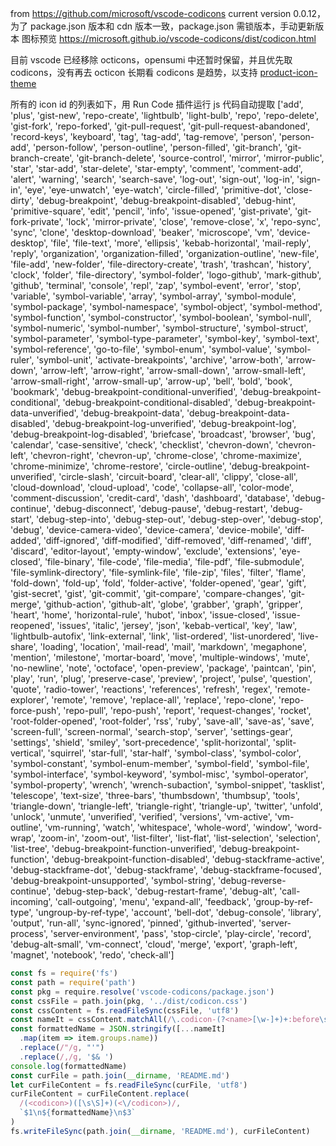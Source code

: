 from https://github.com/microsoft/vscode-codicons
current version 0.0.12，为了 package.json 版本和 cdn 版本一致，package.json 需锁版本，手动更新版本
图标预览 https://microsoft.github.io/vscode-codicons/dist/codicon.html

目前 vscode 已经移除 octicons，opensumi 中还暂时保留，并且优先取 codicons，没有再去 octicon
长期看 codicons 是趋势，以支持 [product-icon-theme](https://code.visualstudio.com/api/extension-guides/product-icon-theme)

所有的 icon id 的列表如下，用 Run Code 插件运行 js 代码自动提取
<codicon>
['add', 'plus', 'gist-new', 'repo-create', 'lightbulb', 'light-bulb', 'repo', 'repo-delete', 'gist-fork', 'repo-forked', 'git-pull-request', 'git-pull-request-abandoned', 'record-keys', 'keyboard', 'tag', 'tag-add', 'tag-remove', 'person', 'person-add', 'person-follow', 'person-outline', 'person-filled', 'git-branch', 'git-branch-create', 'git-branch-delete', 'source-control', 'mirror', 'mirror-public', 'star', 'star-add', 'star-delete', 'star-empty', 'comment', 'comment-add', 'alert', 'warning', 'search', 'search-save', 'log-out', 'sign-out', 'log-in', 'sign-in', 'eye', 'eye-unwatch', 'eye-watch', 'circle-filled', 'primitive-dot', 'close-dirty', 'debug-breakpoint', 'debug-breakpoint-disabled', 'debug-hint', 'primitive-square', 'edit', 'pencil', 'info', 'issue-opened', 'gist-private', 'git-fork-private', 'lock', 'mirror-private', 'close', 'remove-close', 'x', 'repo-sync', 'sync', 'clone', 'desktop-download', 'beaker', 'microscope', 'vm', 'device-desktop', 'file', 'file-text', 'more', 'ellipsis', 'kebab-horizontal', 'mail-reply', 'reply', 'organization', 'organization-filled', 'organization-outline', 'new-file', 'file-add', 'new-folder', 'file-directory-create', 'trash', 'trashcan', 'history', 'clock', 'folder', 'file-directory', 'symbol-folder', 'logo-github', 'mark-github', 'github', 'terminal', 'console', 'repl', 'zap', 'symbol-event', 'error', 'stop', 'variable', 'symbol-variable', 'array', 'symbol-array', 'symbol-module', 'symbol-package', 'symbol-namespace', 'symbol-object', 'symbol-method', 'symbol-function', 'symbol-constructor', 'symbol-boolean', 'symbol-null', 'symbol-numeric', 'symbol-number', 'symbol-structure', 'symbol-struct', 'symbol-parameter', 'symbol-type-parameter', 'symbol-key', 'symbol-text', 'symbol-reference', 'go-to-file', 'symbol-enum', 'symbol-value', 'symbol-ruler', 'symbol-unit', 'activate-breakpoints', 'archive', 'arrow-both', 'arrow-down', 'arrow-left', 'arrow-right', 'arrow-small-down', 'arrow-small-left', 'arrow-small-right', 'arrow-small-up', 'arrow-up', 'bell', 'bold', 'book', 'bookmark', 'debug-breakpoint-conditional-unverified', 'debug-breakpoint-conditional', 'debug-breakpoint-conditional-disabled', 'debug-breakpoint-data-unverified', 'debug-breakpoint-data', 'debug-breakpoint-data-disabled', 'debug-breakpoint-log-unverified', 'debug-breakpoint-log', 'debug-breakpoint-log-disabled', 'briefcase', 'broadcast', 'browser', 'bug', 'calendar', 'case-sensitive', 'check', 'checklist', 'chevron-down', 'chevron-left', 'chevron-right', 'chevron-up', 'chrome-close', 'chrome-maximize', 'chrome-minimize', 'chrome-restore', 'circle-outline', 'debug-breakpoint-unverified', 'circle-slash', 'circuit-board', 'clear-all', 'clippy', 'close-all', 'cloud-download', 'cloud-upload', 'code', 'collapse-all', 'color-mode', 'comment-discussion', 'credit-card', 'dash', 'dashboard', 'database', 'debug-continue', 'debug-disconnect', 'debug-pause', 'debug-restart', 'debug-start', 'debug-step-into', 'debug-step-out', 'debug-step-over', 'debug-stop', 'debug', 'device-camera-video', 'device-camera', 'device-mobile', 'diff-added', 'diff-ignored', 'diff-modified', 'diff-removed', 'diff-renamed', 'diff', 'discard', 'editor-layout', 'empty-window', 'exclude', 'extensions', 'eye-closed', 'file-binary', 'file-code', 'file-media', 'file-pdf', 'file-submodule', 'file-symlink-directory', 'file-symlink-file', 'file-zip', 'files', 'filter', 'flame', 'fold-down', 'fold-up', 'fold', 'folder-active', 'folder-opened', 'gear', 'gift', 'gist-secret', 'gist', 'git-commit', 'git-compare', 'compare-changes', 'git-merge', 'github-action', 'github-alt', 'globe', 'grabber', 'graph', 'gripper', 'heart', 'home', 'horizontal-rule', 'hubot', 'inbox', 'issue-closed', 'issue-reopened', 'issues', 'italic', 'jersey', 'json', 'kebab-vertical', 'key', 'law', 'lightbulb-autofix', 'link-external', 'link', 'list-ordered', 'list-unordered', 'live-share', 'loading', 'location', 'mail-read', 'mail', 'markdown', 'megaphone', 'mention', 'milestone', 'mortar-board', 'move', 'multiple-windows', 'mute', 'no-newline', 'note', 'octoface', 'open-preview', 'package', 'paintcan', 'pin', 'play', 'run', 'plug', 'preserve-case', 'preview', 'project', 'pulse', 'question', 'quote', 'radio-tower', 'reactions', 'references', 'refresh', 'regex', 'remote-explorer', 'remote', 'remove', 'replace-all', 'replace', 'repo-clone', 'repo-force-push', 'repo-pull', 'repo-push', 'report', 'request-changes', 'rocket', 'root-folder-opened', 'root-folder', 'rss', 'ruby', 'save-all', 'save-as', 'save', 'screen-full', 'screen-normal', 'search-stop', 'server', 'settings-gear', 'settings', 'shield', 'smiley', 'sort-precedence', 'split-horizontal', 'split-vertical', 'squirrel', 'star-full', 'star-half', 'symbol-class', 'symbol-color', 'symbol-constant', 'symbol-enum-member', 'symbol-field', 'symbol-file', 'symbol-interface', 'symbol-keyword', 'symbol-misc', 'symbol-operator', 'symbol-property', 'wrench', 'wrench-subaction', 'symbol-snippet', 'tasklist', 'telescope', 'text-size', 'three-bars', 'thumbsdown', 'thumbsup', 'tools', 'triangle-down', 'triangle-left', 'triangle-right', 'triangle-up', 'twitter', 'unfold', 'unlock', 'unmute', 'unverified', 'verified', 'versions', 'vm-active', 'vm-outline', 'vm-running', 'watch', 'whitespace', 'whole-word', 'window', 'word-wrap', 'zoom-in', 'zoom-out', 'list-filter', 'list-flat', 'list-selection', 'selection', 'list-tree', 'debug-breakpoint-function-unverified', 'debug-breakpoint-function', 'debug-breakpoint-function-disabled', 'debug-stackframe-active', 'debug-stackframe-dot', 'debug-stackframe', 'debug-stackframe-focused', 'debug-breakpoint-unsupported', 'symbol-string', 'debug-reverse-continue', 'debug-step-back', 'debug-restart-frame', 'debug-alt', 'call-incoming', 'call-outgoing', 'menu', 'expand-all', 'feedback', 'group-by-ref-type', 'ungroup-by-ref-type', 'account', 'bell-dot', 'debug-console', 'library', 'output', 'run-all', 'sync-ignored', 'pinned', 'github-inverted', 'server-process', 'server-environment', 'pass', 'stop-circle', 'play-circle', 'record', 'debug-alt-small', 'vm-connect', 'cloud', 'merge', 'export', 'graph-left', 'magnet', 'notebook', 'redo', 'check-all']
</codicon>

```js
const fs = require('fs')
const path = require('path')
const pkg = require.resolve('vscode-codicons/package.json')
const cssFile = path.join(pkg, '../dist/codicon.css')
const cssContent = fs.readFileSync(cssFile, 'utf8')
const nameIt = cssContent.matchAll(/\.codicon-(?<name>[\w-]+)+:before\s*{.+}/g)
const formattedName = JSON.stringify([...nameIt]
  .map(item => item.groups.name))
  .replace(/"/g, "'")
  .replace(/,/g, '$& ')
console.log(formattedName)
const curFile = path.join(__dirname, 'README.md')
let curFileContent = fs.readFileSync(curFile, 'utf8')
curFileContent = curFileContent.replace(
  /(<codicon>)([\s\S]+)(<\/codicon>)/,
  `$1\n${formattedName}\n$3`
)
fs.writeFileSync(path.join(__dirname, 'README.md'), curFileContent)
```
